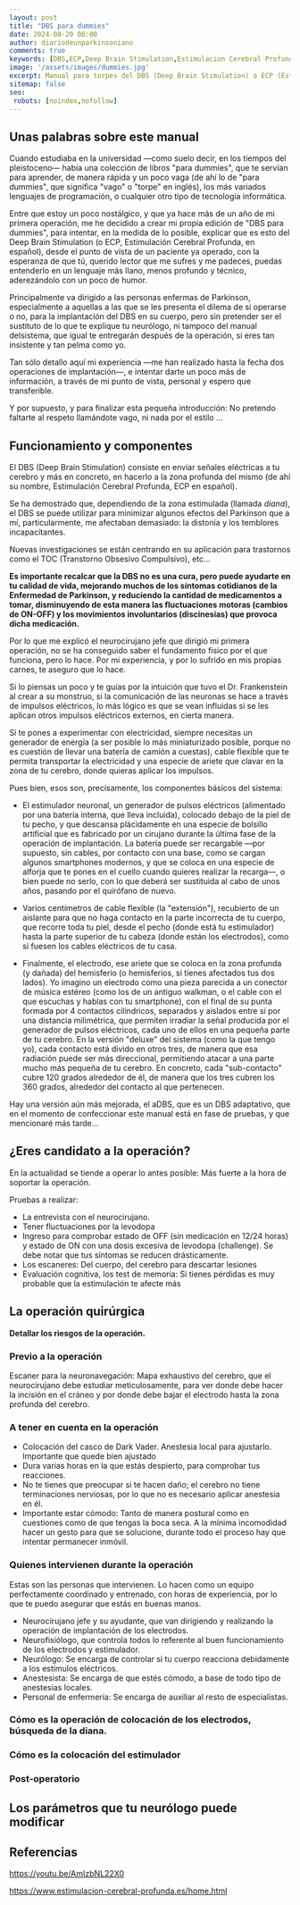 ```yaml
---
layout: post
title: "DBS para dummies"
date: 2024-08-20 06:00
author: diariodeunparkinsoniano
comments: true
keywords: [DBS,ECP,Deep Brain Stimulation,Estimulacion Cerebral Profunda,Terapias para la Enfermedad de Parkinson]
image: '/assets/images/dummies.jpg'
excerpt: Manual para torpes del DBS (Deep Brain Stimulation) o ECP (Estimulación Cerebral Profunda)
sitemap: false
seo:
 robots: [noindex,nofollow]
---
```

## Unas palabras sobre este manual

Cuando estudiaba en la universidad —como suelo decir, en los tiempos del pleistoceno— había una colección de libros "para dummies", que te servían para aprender, de manera rápida y un poco vaga (de ahí lo de "para dummies", que significa "vago" o "torpe" en inglés), los más variados lenguajes de programación, o cualquier otro tipo de tecnología informática.

Entre que estoy un poco nostálgico, y que ya hace más de un año de mi primera operación, me he decidido a crear mi propia edición de "DBS para dummies", para intentar, en la medida de lo posible, explicar que es esto del Deep Brain Stimulation (o ECP, Estimulación Cerebral Profunda, en español), desde el punto de vista de un paciente ya operado, con la esperanza de que tú, querido lector que me sufres y me padeces, puedas entenderlo en un lenguaje más llano, menos profundo y técnico, aderezándolo con un poco de humor.

Principalmente va dirigido a las personas enfermas de Parkinson, especialmente a aquellas a las que se les presenta el dilema de si operarse o no, para la implantación del DBS en su cuerpo, pero sin pretender ser el sustituto de lo que te explique tu neurólogo, ni tampoco del manual delsistema, que igual te entregarán después de la operación, si eres tan insistente y tan pelma como yo.

Tan sólo detallo aquí mi experiencia —me han realizado hasta la fecha dos operaciones de implantación—, e intentar darte un poco más de información, a través de mi punto de vista, personal y espero que transferible.

Y por supuesto, y para finalizar esta pequeña introducción: No pretendo faltarte al respeto llamándote vago, ni nada por el estilo ...

## Funcionamiento y componentes

El DBS (Deep Brain Stimulation) consiste en enviar señales eléctricas a tu cerebro y más en concreto, en hacerlo a la zona profunda del mismo (de ahí su nombre, Estimulación Cerebral Profunda, ECP en español).

Se ha demostrado que, dependiendo de la zona estimulada (llamada *diana*), el DBS se puede utilizar para minimizar algunos efectos del Parkinson que a mí, particularmente, me afectaban demasiado: la distonía y los temblores incapacitantes.

Nuevas investigaciones se están centrando en su aplicación para trastornos como el TOC (Transtorno Obsesivo Compulsivo), etc...

**Es importante recalcar que la DBS no es una cura, pero puede ayudarte en tu calidad de vida, mejorando muchos de los síntomas cotidianos de la Enfermedad de Parkinson, y reduciendo la cantidad de medicamentos a tomar, disminuyendo de esta manera las fluctuaciones motoras (cambios de ON-OFF) y los movimientos involuntarios (discinesias) que provoca dicha medicación.**

Por lo que me explicó el neurocirujano jefe que dirigió mi primera operación, no se ha conseguido saber el fundamento físico por el que funciona, pero lo hace. Por mi experiencia, y por lo sufrido en mis propias carnes, te aseguro que lo hace.

 Si lo piensas un poco y te guías por la intuición que tuvo el Dr. Frankenstein al crear a su monstruo, si la comunicación de las neuronas se hace a través de impulsos eléctricos, lo más lógico es que se vean influidas si se les aplican otros impulsos eléctricos externos, en cierta manera.

Si te pones a experimentar con electricidad, siempre necesitas un generador de energía (a ser posible lo más miniaturizado posible, porque no es cuestión de llevar una batería de camión a cuestas), cable flexible que te permita transportar la electricidad y una especie de ariete que clavar en la zona de tu cerebro, donde quieras aplicar los impulsos.

Pues bien, esos son, precisamente, los componentes básicos del sistema:

* El estimulador neuronal, un generador de pulsos eléctricos (alimentado por una batería interna, que lleva incluida), colocado debajo de la piel de tu pecho, y que descansa plácidamente en una especie de bolsillo artificial que es fabricado por un cirujano durante la última fase de la operación de implantación.
La batería puede ser recargable —por supuesto, sin cables, por contacto con una base, como se cargan algunos smartphones modernos, y que se coloca en una especie de alforja que te pones en el cuello cuando quieres realizar la recarga—, o bien puede no serlo, con lo que deberá ser sustituida al cabo de unos años, pasando por el quirófano de nuevo.

* Varios centímetros de cable flexible (la "extensión"), recubierto de un aislante para que no haga contacto en la parte incorrecta de tu cuerpo, que recorre toda tu piel, desde el pecho (donde está tu estimulador) hasta la parte superior de tu cabeza (donde están los electrodos), como si fuesen los cables eléctricos de tu casa.

* Finalmente, el electrodo, ese ariete que se coloca en la zona profunda (y dañada) del hemisferio (o hemisferios, si tienes afectados tus dos lados). Yo imagino un electrodo como una pieza parecida a un conector de música estéreo (como los de un antiguo walkman, o el cable con el que escuchas y hablas con tu smartphone), con el final de su punta formada por 4 contactos cilíndricos, separados y aislados entre sí por una distancia milimétrica, que permiten irradiar la señal producida por el generador de pulsos eléctricos, cada uno de ellos en una pequeña parte de tu cerebro. 
En la versión "deluxe" del sistema (como la que tengo yo), cada contacto está divido en otros tres, de manera que esa radiación puede ser más direccional, permitiendo atacar a una parte mucho más pequeña de tu cerebro. En concreto, cada "sub-contacto" cubre 120 grados alrededor de él, de manera que los tres cubren los 360 grados, alrededor del contacto al que pertenecen.

Hay una versión aún más mejorada, el aDBS, que es un DBS adaptativo, que en el momento de confeccionar este manual está en fase de pruebas, y que mencionaré más tarde...

## ¿Eres candidato a la operación?

En la actualidad se tiende a operar lo antes posible: Más fuerte a la hora de soportar la operación.

Pruebas a realizar:

* La entrevista con el neurocirujano.
* Tener fluctuaciones por la levodopa
* Ingreso para comprobar estado de OFF (sin medicación en 12/24 horas) y estado de ON con una dosis excesiva de levodopa (challenge). Se debe notar que tus síntomas se reducen drásticamente.
* Los escaneres: Del cuerpo, del cerebro para descartar lesiones
* Evaluación cognitiva, los test de memoria: Si tienes pérdidas es muy probable que la estimulación te afecte más

## La operación quirúrgica

**Detallar los riesgos de la operación.**

### Previo a la operación

Escaner para la neuronavegación: Mapa exhaustivo del cerebro, que el neurocirujano debe estudiar meticulosamente, para ver donde debe hacer la incisión en el cráneo y por donde debe bajar el electrodo hasta la zona profunda del cerebro.


### A tener en cuenta en la operación

* Colocación del casco de Dark Vader. Anestesia local para ajustarlo. Importante que quede bien ajustado
* Dura varias horas en la que estás despierto, para comprobar tus reacciones.
* No te tienes que preocupar si te hacen daño; el cerebro no tiene terminaciones nerviosas, por lo que no es necesario aplicar anestesia en él.
* Importante estar cómodo: Tanto de manera postural como en cuestiones como de que tengas la boca seca. A la mínima incomodidad hacer un gesto para que se solucione, durante todo el proceso hay que intentar permanecer inmóvil.
  
### Quienes intervienen durante la operación

Estas son las personas que intervienen. Lo hacen como un equipo perfectamente coordinado y entrenado, con horas de experiencia, por lo que te puedo asegurar que estás en buenas manos.

* Neurocirujano jefe y su ayudante, que van dirigiendo y realizando la operación de implantación de los electrodos.
* Neurofisiólogo, que controla todos lo referente al buen funcionamiento de los electrodos y estimulador.
* Neurólogo: Se encarga de controlar si tu cuerpo reacciona debidamente a los estímulos eléctricos.
* Anestesista: Se encarga de que estés cómodo, a base de todo tipo de anestesias locales.
* Personal de enfermería: Se encarga de auxiliar al resto de especialistas.


### Cómo es la operación de colocación de los electrodos, búsqueda de la diana.

### Cómo es la colocación del estimulador

### Post-operatorio

## Los parámetros que tu neurólogo puede modificar

## Referencias

https://youtu.be/AmIzbNL22X0

https://www.estimulacion-cerebral-profunda.es/home.html
